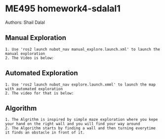 # ME495 homework4-sdalal1 
Authors: Shail Dalal

## Manual Exploration
    1. Use 'ros2 launch nubot_nav manual_explore.launch.xml' to launch the manual exploration
    2. The Video is below:

## Automated Exploration
    1. Use 'ros2 launch nubot_nav explore.launch.xmml' to launch the map with automated exploration
    2. The video for that is below:

## Algorithm
    1. The Algrithm is inspired by simple maze exploration where you kepe your hand on the right wall and you will find your way around
    2. The Algorithm starts by finding a wall and then turning everytime it finds an obstacle in front of it.
